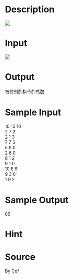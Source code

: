 
# Description

<div class="content"><img border="0" src="/source/bzoj/1905/img/aHR0cHM6Ly9seWRzeS5jb20vSnVkZ2VPbmxpbmUvaW1hZ2VzLzE5MDVfMS5qcGc=.jpg"/> </div>

# Input

<div class="content"><img border="0" src="/source/bzoj/1905/img/aHR0cHM6Ly9seWRzeS5jb20vSnVkZ2VPbmxpbmUvaW1hZ2VzLzE5MDVfMi5qcGc=.jpg"/> </div>

# Output

<div class="content">被控制的棋子的总数</div>

# Sample Input

<div class="content"><span class="sampledata">10 10 10<br/>
2 7 2<br/>
2 1 3<br/>
7 7 5<br/>
5 9 0<br/>
2 6 0<br/>
8 1 2<br/>
9 1 0<br/>
10 8 6<br/>
9 3 0<br/>
1 9 2<br/>
</span></div>

# Sample Output

<div class="content"><span class="sampledata">89<br/>
</span></div>

# Hint

<div class="content"><p></p></div>

# Source

<div class="content"><p><a href="problemset.php?search=By Cqf">By Cqf</a></p></div>

